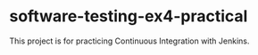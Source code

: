 # software-testing-ex4-practical

This project is for practicing Continuous Integration with Jenkins.


